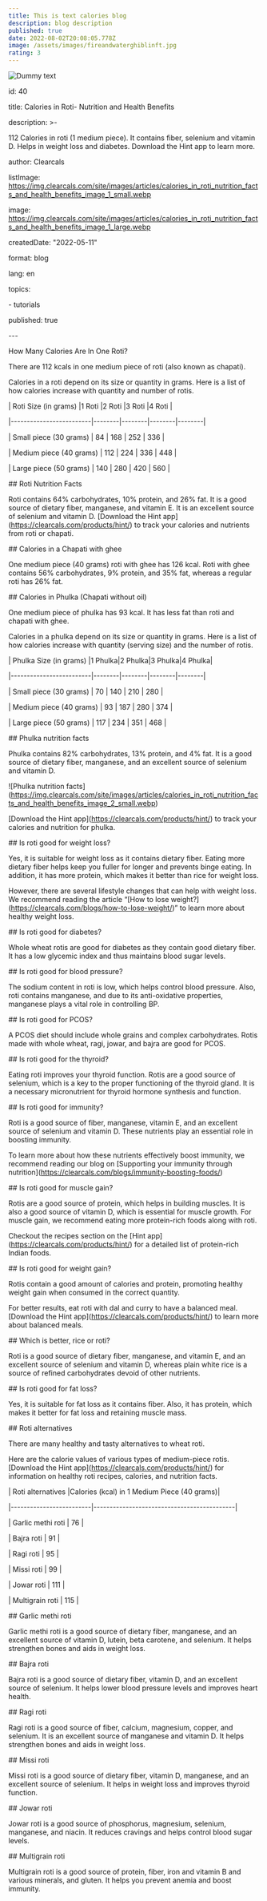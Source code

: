 ```yaml
---
title: This is text calories blog
description: blog description
published: true
date: 2022-08-02T20:08:05.778Z
image: /assets/images/fireandwaterghiblinft.jpg
rating: 3
---
```

![Dummy text](https://img.clearcals.com/site/images/articles/maggi_calories_nutrition_and_health_benefits_1_small.webp "Maggi")

id: 40

title: Calories in Roti- Nutrition and Health Benefits

description: >-

112 Calories in roti (1 medium piece). It contains fiber, selenium and vitamin D. Helps in weight loss and diabetes. Download the Hint app to learn more.

author: Clearcals

listImage: https://img.clearcals.com/site/images/articles/calories_in_roti_nutrition_facts_and_health_benefits_image_1_small.webp

image: https://img.clearcals.com/site/images/articles/calories_in_roti_nutrition_facts_and_health_benefits_image_1_large.webp

createdDate: "2022-05-11"

format: blog

lang: en

topics:

\- tutorials

published: true

\---

How Many Calories Are In One Roti?

There are 112 kcals in one medium piece of roti (also known as chapati).

Calories in a roti depend on its size or quantity in grams. Here is a list of how calories increase with quantity and number of rotis.



\| Roti Size (in grams) |1 Roti |2 Roti |3 Roti |4 Roti |

\|-------------------------|--------|--------|--------|--------|

\| Small piece (30 grams) | 84 | 168 | 252 | 336 |

\| Medium piece (40 grams) | 112 | 224 | 336 | 448 |

\| Large piece (50 grams) | 140 | 280 | 420 | 560 |



\## Roti Nutrition Facts

Roti contains 64% carbohydrates, 10% protein, and 26% fat. It is a good source of dietary fiber, manganese, and vitamin E. It is an excellent source of selenium and vitamin D. \[Download the Hint app](https://clearcals.com/products/hint/) to track your calories and nutrients from roti or chapati.



\## Calories in a Chapati with ghee

One medium piece (40 grams) roti with ghee has 126 kcal. Roti with ghee contains 56% carbohydrates, 9% protein, and 35% fat, whereas a regular roti has 26% fat.



\## Calories in Phulka (Chapati without oil)

One medium piece of phulka has 93 kcal. It has less fat than roti and chapati with ghee.



Calories in a phulka depend on its size or quantity in grams. Here is a list of how calories increase with quantity (serving size) and the number of rotis.



\| Phulka Size (in grams) |1 Phulka|2 Phulka|3 Phulka|4 Phulka|

\|-------------------------|--------|--------|--------|--------|

\| Small piece (30 grams) | 70 | 140 | 210 | 280 |

\| Medium piece (40 grams) | 93 | 187 | 280 | 374 |

\| Large piece (50 grams) | 117 | 234 | 351 | 468 |



\## Phulka nutrition facts

Phulka contains 82% carbohydrates, 13% protein, and 4% fat. It is a good source of dietary fiber, manganese, and an excellent source of selenium and vitamin D.



!\[Phulka nutrition facts](https://img.clearcals.com/site/images/articles/calories_in_roti_nutrition_facts_and_health_benefits_image_2_small.webp)



\[Download the Hint app](https://clearcals.com/products/hint/) to track your calories and nutrition for phulka.



\## Is roti good for weight loss?

Yes, it is suitable for weight loss as it contains dietary fiber. Eating more dietary fiber helps keep you fuller for longer and prevents binge eating. In addition, it has more protein, which makes it better than rice for weight loss.

However, there are several lifestyle changes that can help with weight loss. We recommend reading the article “\[How to lose weight?](https://clearcals.com/blogs/how-to-lose-weight/)” to learn more about healthy weight loss.



\## Is roti good for diabetes?

Whole wheat rotis are good for diabetes as they contain good dietary fiber. It has a low glycemic index and thus maintains blood sugar levels.



\## Is roti good for blood pressure?

The sodium content in roti is low, which helps control blood pressure. Also, roti contains manganese, and due to its anti-oxidative properties, manganese plays a vital role in controlling BP.



\## Is roti good for PCOS?

A PCOS diet should include whole grains and complex carbohydrates. Rotis made with whole wheat, ragi, jowar, and bajra are good for PCOS.



\## Is roti good for the thyroid?

Eating roti improves your thyroid function. Rotis are a good source of selenium, which is a key to the proper functioning of the thyroid gland. It is a necessary micronutrient for thyroid hormone synthesis and function.



\## Is roti good for immunity?

Roti is a good source of fiber, manganese, vitamin E, and an excellent source of selenium and vitamin D. These nutrients play an essential role in boosting immunity.

To learn more about how these nutrients effectively boost immunity, we recommend reading our blog on \[Supporting your immunity through nutrition](https://clearcals.com/blogs/immunity-boosting-foods/)



\## Is roti good for muscle gain?

Rotis are a good source of protein, which helps in building muscles. It is also a good source of vitamin D, which is essential for muscle growth. For muscle gain, we recommend eating more protein-rich foods along with roti.

Checkout the recipes section on the \[Hint app](https://clearcals.com/products/hint/) for a detailed list of protein-rich Indian foods.



\## Is roti good for weight gain?

Rotis contain a good amount of calories and protein, promoting healthy weight gain when consumed in the correct quantity.

For better results, eat roti with dal and curry to have a balanced meal. \[Download the Hint app](https://clearcals.com/products/hint/) to learn more about balanced meals.



\## Which is better, rice or roti?

Roti is a good source of dietary fiber, manganese, and vitamin E, and an excellent source of selenium and vitamin D, whereas plain white rice is a source of refined carbohydrates devoid of other nutrients.



\## Is roti good for fat loss?

Yes, it is suitable for fat loss as it contains fiber. Also, it has protein, which makes it better for fat loss and retaining muscle mass.



\## Roti alternatives

There are many healthy and tasty alternatives to wheat roti.

Here are the calorie values of various types of medium-piece rotis. \[Download the Hint app](https://clearcals.com/products/hint/) for information on healthy roti recipes, calories, and nutrition facts.



\| Roti alternatives |Calories (kcal) in 1 Medium Piece (40 grams)|

\|-------------------------|--------------------------------------------|

\| Garlic methi roti | 76 |

\| Bajra roti | 91 |

\| Ragi roti | 95 |

\| Missi roti | 99 |

\| Jowar roti | 111 |

\| Multigrain roti | 115 |



\## Garlic methi roti

Garlic methi roti is a good source of dietary fiber, manganese, and an excellent source of vitamin D, lutein, beta carotene, and selenium. It helps strengthen bones and aids in weight loss.



\## Bajra roti

Bajra roti is a good source of dietary fiber, vitamin D, and an excellent source of selenium. It helps lower blood pressure levels and improves heart health.



\## Ragi roti

Ragi roti is a good source of fiber, calcium, magnesium, copper, and selenium. It is an excellent source of manganese and vitamin D. It helps strengthen bones and aids in weight loss.



\## Missi roti

Missi roti is a good source of dietary fiber, vitamin D, manganese, and an excellent source of selenium. It helps in weight loss and improves thyroid function.



\## Jowar roti

Jowar roti is a good source of phosphorus, magnesium, selenium, manganese, and niacin. It reduces cravings and helps control blood sugar levels.



\## Multigrain roti

Multigrain roti is a good source of protein, fiber, iron and vitamin B and various minerals, and gluten. It helps you prevent anemia and boost immunity.